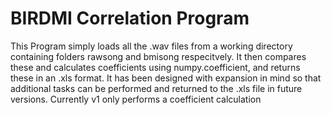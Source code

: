 BIRDMI Correlation Program
==============

This Program simply loads all the .wav files from a working directory containing folders rawsong and bmisong respecitvely.
It then compares these and calculates coefficients using numpy.coefficient, and returns these in an .xls format.
It has been designed with expansion in mind so that additional tasks can be performed and returned to the .xls file in future versions.
Currently v1 only performs a coefficient calculation
